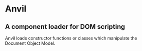 # Anvil

## A component loader for DOM scripting

Anvil loads constructor functions or classes which manipulate the Document Object Model.
